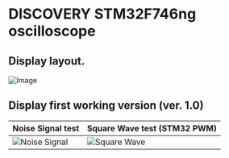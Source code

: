 # DISCOVERY STM32F746ng oscilloscope

## Display layout.
![Image](https://github.com/user-attachments/assets/aeeac5f0-eeb4-4497-806b-e69480440b14)

## Display first working version (ver. 1.0) 

| Noise Signal test      | Square Wave test (STM32 PWM) |
|------------------------|------------------------------|
| ![Noise Signal](https://github.com/user-attachments/assets/60c8663d-064e-4e49-b82e-e858f35128ea) | ![Square Wave](https://github.com/user-attachments/assets/4d3d4904-11e1-4e6a-9687-f9dcfdda9d1f) |
